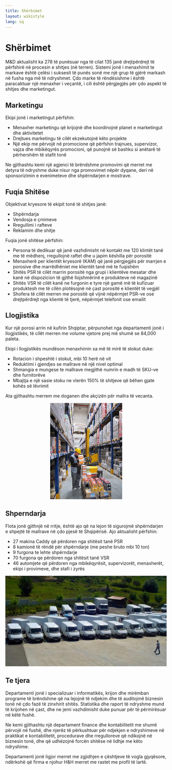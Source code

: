 ```yaml
---
title: Shërbimet
layout: wikistyle
lang: sq
---
```


Shërbimet
=========

M&D aktualisht ka 278 të punësuar nga të cilat 135 janë drejtpërdrejt të përfshirë në procesin
e shitjes (në terren). Sistemi jonë i menaxhimit te markave është çelësi i suksesit të punës 
sonë me një grup të gjërë markash në fusha nga më të ndryshmet. Çdo marke të rëndësishme i është
paracaktuar një menaxher i veçantë, i cili është përgjegjës për çdo aspekt të shitjes dhe marketingut.



Marketingu
----------
Ekipi jonë i marketingut përfshin:

* Menaxher marketingu që krijojnë dhe koordinojnë planet e marketingut dhe aktivitetet
* Drejtues marketingu të cilët ekzekutojnë këto projekte
* Një ekip me përvojë në promocione që përfshin trajnues, supervizor, vajza dhe mbikëqyrës promocioni, që punojnë së bashku si anëtarë të përhershëm të stafit tonë

Ne gjithashtu kemi një agjenci të brëndshme promovimi që merret me detyra të ndryshme duke nisur nga promovimet nëpër dyqane, deri në sponsorizimin e evenimeteve dhe shpërndarjen e mostrave.



Fuqia Shitëse
-------------
Objektivat kryesore të ekipit tonë të shitjes janë:

* Shpërndarja
* Vendosja e çmimeve
* Rregullimi i rafteve
* Reklamim dhe shitje
	

Fuqia jonë shitëse përfshin:

* Persona të dedikuar që janë vazhdimisht në kontakt me 120 klintët tanë me të mëdhenj, rregullojnë raftet dhe u japim këshilla për porositë
* Menaxherë per klientët kryesorë (KAM) që janë përgjegjës për marrjen e porosive dhe marrëdhëniet me klientët tanë më te fuqishëm
* Shitës PSR të cilët marrin porositë nga grupi i klientëve mesatar dhe kanë në dispozicion të gjithë llojshmërinë e produkteve në magazinë
* Shitës VSR të cilët kanë ne furgonin e tyre një gamë më të kufizuar produktesh me të cilën plotësojnë në çast porositë e klientët të vegjël
* Shofera të cilët merren me porositë që vijnë nëpërmjet PSR-ve ose drejtpërdrejt nga klientë të tjerë, nëpërmjet telefonit ose emailit


Llogjistika
-----------
Kur një porosi arrin në kufirin Shqiptar, përpunohet nga departamenti jonë i llogjistikës,
të cilët merren me volume vjetore prej më shumë se 84,000 paleta.

Ekipi i llogjistikës mundëson menaxhimin sa më të mirë të stokut duke:

* Rotacion i shpeshtë i stokut, mbi 10 herë në vit
* Reduktimi i gjendjes se mallrave në një nivel optimal
* Shmangia e mungese te mallrave megjithë numrin e madh të SKU-ve dhe furnitorëve
* Mbajtja e një sasie stoku ne vlerën 150% të shitjeve që bëhen gjate kohës së lëvrimit

Ata gjithashtu merrem me doganen dhe akçizën për mallra të vecanta.

<div style="text-align: center;"><img class="border" src="images/MD-warehouse.png" alt="M&amp;D Warehouse" height="300px" /></div>

Shperndarja
------------
Flota jonë gjithnjë në rritje, është ajo që na lejon të sigurojmë shpërndarjen e shpejtë të mallrave në çdo pjesë të Shqipërisë. Ajo aktualisht përfshin:

* 27 makina Caddy që përdoren nga shitësit tanë PSR
* 8 kamionë të rëndë për shpërndarje (me peshe bruto mbi 10 ton)
* 9 furgona te lehte shpërndarje 
* 70 furgona qe përdoren nga shitësit tanë VSR
* 46 automjete që përdoren nga mbikëqyrësit, supervizorët, menaxherët, ekipi i provimeve, dhe stafi i zyrës


<div style="text-align: center;"><img class="border" src="images/vans.jpg" alt="Fleet"/></div>

Te tjera
--------
Departamenti jonë i specializuar i informatikës, krijon dhe mirëmban programe të brëndshme
që na lejojnë të ndjekim dhe të auditojmë biznesin tonë në çdo fazë të zinxhirit shitës. 
Statistika dhe raport të ndryshme mund të krijohen në çast, dhe ne jemi vazhdimisht duke 
punuar për të përmirësuar në këtë fushë.

Ne kemi gjithashtu një departament finance dhe kontabilitetit me shumë përvojë në fushë, dhe 
njerëz të përkushtuar për ndjekjen e ndryshimeve në praktikat e kontabilitetit, procedurave 
dhe rregulloreve që ndikojnë në biznesin tonë, dhe që udhëzojnë forcën shitëse në lidhje me 
këto ndryshime. 

Departamenti jonë ligjor merret me zgjidhjen e çështjeve të vogla gjyqësore, 
ndërkohë që firma e njohur H&amp;H merret me rastet me profil të lartë.

